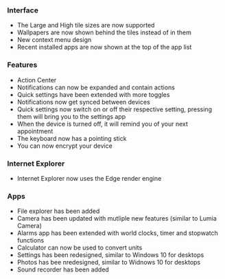 ### Interface
- The Large and High tile sizes are now supported
- Wallpapers are now shown behind the tiles instead of in them
- New context menu design
- Recent installed apps are now shown at the top of the app list

### Features
- Action Center
 - Notifications can now be expanded and contain actions
 - Quick settings have been extended with more toggles
 - Notifications now get synced between devices
 - Quick settings now switch on or off their respective setting, pressing them will bring you to the settings app
- When the device is turned off, it will remind you of your next appointment
- The keyboard now has a pointing stick
- You can now encrypt your device

### Internet Explorer
- Internet Explorer now uses the Edge render engine

### Apps
- File explorer has been added
- Camera has been updated with mutliple new features (similar to Lumia Camera)
- Alarms app has been extended with world clocks, timer and stopwatch functions
- Calculator can now be used to convert units
- Settings has been redesigned, similar to Windows 10 for desktops
- Photos has bee nredesigned, similar to Widnows 10 for desktops
- Sound recorder has been added